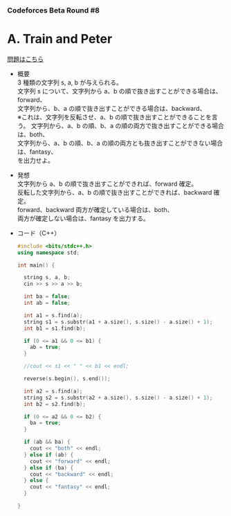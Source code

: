 ### Codeforces Beta Round #8

# A. Train and Peter

  [問題はこちら](https://codeforces.com/problemset/problem/8/A)

- 概要<br>
  3 種類の文字列 s, a, b が与えられる。<br>
  文字列 s について、文字列から a、b の順で抜き出すことができる場合は、forward、<br>
  文字列から、b、a の順で抜き出すことができる場合は、backward、<br>
  ※これは、文字列を反転させ、a、b の順で抜き出すことができることを言う。
  文字列から、a、b の順、b、a の順の両方で抜き出すことができる場合は、both、<br>
  文字列から、a、b の順、b、a の順の両方とも抜き出すことができない場合は、fantasy、<br>
  を出力せよ。

- 発想<br>
  文字列から a、b の順で抜き出すことができれば、forward 確定。<br>
  反転した文字列から、a、b の順で抜き出すことができれば、backward 確定。<br>
  forward、backward 両方が確定している場合は、both、<br>
  両方が確定しない場合は、fantasy を出力する。

- コード（C++）

  ```cpp
  #include <bits/stdc++.h>
  using namespace std;

  int main() {

    string s, a, b;
    cin >> s >> a >> b;

    int ba = false;
    int ab = false;

    int a1 = s.find(a);
    string s1 = s.substr(a1 + a.size(), s.size() - a.size() + 1);
    int b1 = s1.find(b);

    if (0 <= a1 && 0 <= b1) {
      ab = true;
    }

    //cout << s1 << " " << b1 << endl;

    reverse(s.begin(), s.end());

    int a2 = s.find(a);
    string s2 = s.substr(a2 + a.size(), s.size() - a.size() + 1);
    int b2 = s2.find(b);

    if (0 <= a2 && 0 <= b2) {
      ba = true;
    }

    if (ab && ba) {
      cout << "both" << endl;
    } else if (ab) {
      cout << "forward" << endl;
    } else if (ba) {
      cout << "backward" << endl;
    } else {
      cout << "fantasy" << endl;
    }

  }
  ```
